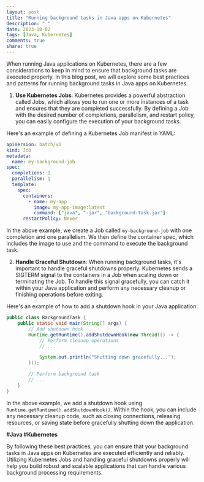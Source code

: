 ```yaml
---
layout: post
title: "Running background tasks in Java apps on Kubernetes"
description: " "
date: 2023-10-02
tags: [Java, Kubernetes]
comments: true
share: true
---
```


When running Java applications on Kubernetes, there are a few considerations to keep in mind to ensure that background tasks are executed properly. In this blog post, we will explore some best practices and patterns for running background tasks in Java apps on Kubernetes.

1. **Use Kubernetes Jobs**: Kubernetes provides a powerful abstraction called Jobs, which allows you to run one or more instances of a task and ensures that they are completed successfully. By defining a Job with the desired number of completions, parallelism, and restart policy, you can easily configure the execution of your background tasks.

Here's an example of defining a Kubernetes Job manifest in YAML:

```yaml
apiVersion: batch/v1
kind: Job
metadata:
  name: my-background-job
spec:
  completions: 1
  parallelism: 1
  template:
    spec:
      containers:
        - name: my-app
          image: my-app-image:latest
          command: ["java", "-jar", "background-task.jar"]
      restartPolicy: Never
```

In the above example, we create a Job called `my-background-job` with one completion and one parallelism. We then define the container spec, which includes the image to use and the command to execute the background task.

2. **Handle Graceful Shutdown**: When running background tasks, it's important to handle graceful shutdowns properly. Kubernetes sends a SIGTERM signal to the containers in a Job when scaling down or terminating the Job. To handle this signal gracefully, you can catch it within your Java application and perform any necessary cleanup or finishing operations before exiting.

Here's an example of how to add a shutdown hook in your Java application:

```java
public class BackgroundTask {
    public static void main(String[] args) {
        // Add shutdown hook
        Runtime.getRuntime().addShutdownHook(new Thread(() -> {
            // Perform cleanup operations
            // ...

            System.out.println("Shutting down gracefully...");
        }));

        // Perform background task
        // ...
    }
}
```

In the above example, we add a shutdown hook using `Runtime.getRuntime().addShutdownHook()`. Within the hook, you can include any necessary cleanup code, such as closing connections, releasing resources, or saving state before gracefully shutting down the application.

**#Java #Kubernetes**

By following these best practices, you can ensure that your background tasks in Java apps on Kubernetes are executed efficiently and reliably. Utilizing Kubernetes Jobs and handling graceful shutdowns properly will help you build robust and scalable applications that can handle various background processing requirements.
